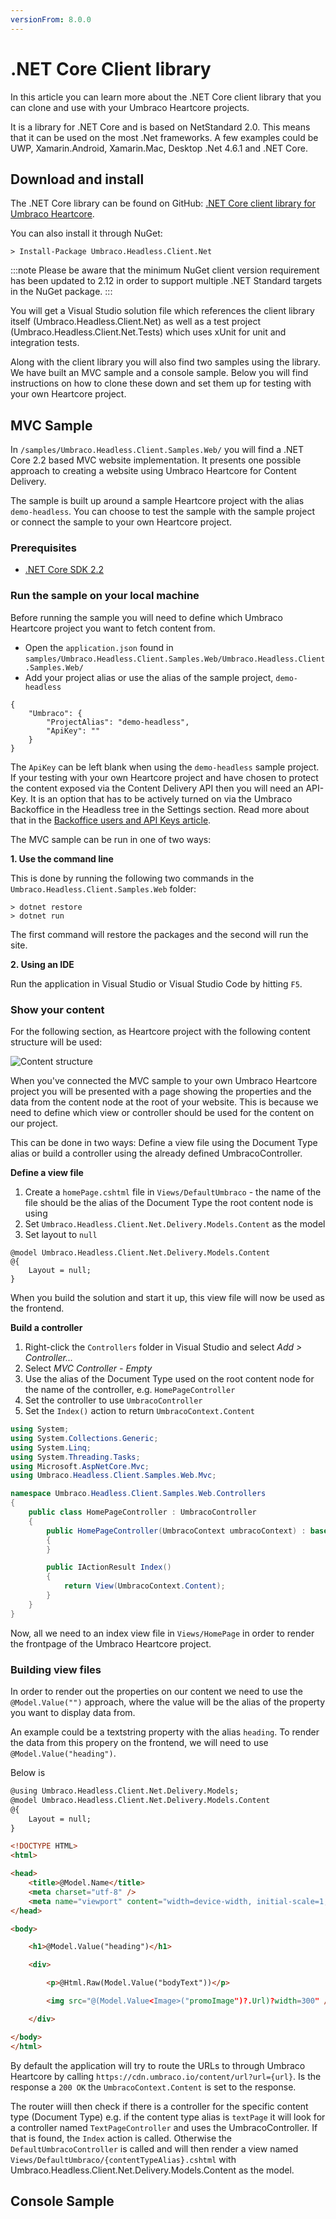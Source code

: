 ```yaml
---
versionFrom: 8.0.0
---
```


# .NET Core Client library

In this article you can learn more about the .NET Core client library that you can clone and use with your Umbraco Heartcore projects.

It is a library for .NET Core and is based on NetStandard 2.0. This means that it can be used on the most .Net frameworks. A few examples could be UWP, Xamarin.Android, Xamarin.Mac, Desktop .Net 4.6.1 and .NET Core.

## Download and install

The .NET Core library can be found on GitHub: [.NET Core client library for Umbraco Heartcore](https://github.com/umbraco/Umbraco.Headless.Client.Net). 

You can also install it through NuGet:

```
> Install-Package Umbraco.Headless.Client.Net
```

:::note
Please be aware that the minimum NuGet client version requirement has been updated to 2.12 in order to support multiple .NET Standard targets in the NuGet package.
:::

You will get a Visual Studio solution file which references the client library itself (Umbraco.Headless.Client.Net) as well as a test project (Umbraco.Headless.Client.Net.Tests) which uses xUnit for unit and integration tests.

Along with the client library you will also find two samples using the library. We have built an MVC sample and a console sample. Below you will find instructions on how to clone these down and set them up for testing with your own Heartcore project.

## MVC Sample

In `/samples/Umbraco.Headless.Client.Samples.Web/` you will find a .NET Core 2.2 based MVC website implementation. It presents one possible approach to creating a website using Umbraco Heartcore for Content Delivery.

The sample is built up around a sample Heartcore project with the alias `demo-headless`. You can choose to test the sample with the sample project or connect the sample to your own Heartcore project.

### Prerequisites

- [.NET Core SDK 2.2](https://dotnet.microsoft.com/download/dotnet-core/2.2)

### Run the sample on your local machine

Before running the sample you will need to define which Umbraco Heartcore project you want to fetch content from.

- Open the `application.json` found in `samples/Umbraco.Headless.Client.Samples.Web/Umbraco.Headless.Client.Samples.Web/`
- Add your project alias or use the alias of the sample project, `demo-headless`

```
{
    "Umbraco": {
        "ProjectAlias": "demo-headless",
        "ApiKey": ""
    }
}
```

The `ApiKey` can be left blank when using the `demo-headless` sample project. If your testing with your own Heartcore project and have chosen to protect the content exposed via the Content Delivery API then you will need an API-Key. It is an option that has to be actively turned on via the Umbraco Backoffice in the Headless tree in the Settings section. Read more about that in the [Backoffice users and API Keys article](../../Getting-Started-Cloud/Backoffice-Users-and-API-Keys).

The MVC sample can be run in one of two ways:

**1. Use the command line**

This is done by running the following two commands in the `Umbraco.Headless.Client.Samples.Web` folder:

```
> dotnet restore
> dotnet run
```

The first command will restore the packages and the second will run the site.

**2. Using an IDE**

Run the application in Visual Studio or Visual Studio Code by hitting `F5`.

### Show your content

For the following section, as Heartcore project with the following content structure will be used:

![Content structure](images/content-structure.png)

When you've connected the MVC sample to your own Umbraco Heartcore project you will be presented with a page showing the properties and the data from the content node at the root of your website. This is because we need to define which view or controller should be used for the content on our project.

This can be done in two ways: Define a view file using the Document Type alias or build a controller using the already defined UmbracoController.

**Define a view file**

1. Create a `homePage.cshtml` file in `Views/DefaultUmbraco` - the name of the file should be the alias of the Document Type the root content node is using
2. Set `Umbraco.Headless.Client.Net.Delivery.Models.Content` as the model
3. Set layout to `null`

```
@model Umbraco.Headless.Client.Net.Delivery.Models.Content
@{
    Layout = null;
}
```

When you build the solution and start it up, this view file will now be used as the frontend.

**Build a controller**

1. Right-click the `Controllers` folder in Visual Studio and select *Add > Controller...*
2. Select *MVC Controller - Empty*
3. Use the alias of the Document Type used on the root content node for the name of the controller, e.g. `HomePageController`
4. Set the controller to use `UmbracoController` 
5. Set the `Index()` action to return `UmbracoContext.Content`

```csharp
using System;
using System.Collections.Generic;
using System.Linq;
using System.Threading.Tasks;
using Microsoft.AspNetCore.Mvc;
using Umbraco.Headless.Client.Samples.Web.Mvc;

namespace Umbraco.Headless.Client.Samples.Web.Controllers
{
    public class HomePageController : UmbracoController
    {
        public HomePageController(UmbracoContext umbracoContext) : base(umbracoContext)
        {
        }

        public IActionResult Index()
        {
            return View(UmbracoContext.Content);
        }
    }
}
```

Now, all we need to an index view file in `Views/HomePage` in order to render the frontpage of the Umbraco Heartcore project.

### Building view files

In order to render out the properties on our content we need to use the `@Model.Value("")` approach, where the value will be the alias of the property you want to display data from. 

An example could be a textstring property with the alias `heading`. To render the data from this propery on the frontend, we will need to use `@Model.Value("heading")`.

Below is 

```html
@using Umbraco.Headless.Client.Net.Delivery.Models;
@model Umbraco.Headless.Client.Net.Delivery.Models.Content
@{
    Layout = null;
}

<!DOCTYPE HTML>
<html>

<head>
    <title>@Model.Name</title>
    <meta charset="utf-8" />
    <meta name="viewport" content="width=device-width, initial-scale=1, user-scalable=no" />
</head>

<body>

    <h1>@Model.Value("heading")</h1>

    <div>

        <p>@Html.Raw(Model.Value("bodyText"))</p>

        <img src="@(Model.Value<Image>("promoImage")?.Url)?width=300" />

    </div>

</body>
</html>
```


By default the application will try to route the URLs to through Umbraco Heartcore by calling `https://cdn.umbraco.io/content/url?url={url}`. Is the response a `200 OK` the `UmbracoContext.Content` is set to the response.

The router wiill then check if there is a controller for the specific content type (Document Type) e.g. if the content type alias is `textPage` it will look for a controller named `TextPageController` and uses the UmbracoController. If that is found, the `Index` action is called. Otherwise the `DefaultUmbracoController` is called and will then render a view named `Views/DefaultUmbraco/{contentTypeAlias}.cshtml` with Umbraco.Headless.Client.Net.Delivery.Models.Content as the model.



## Console Sample

